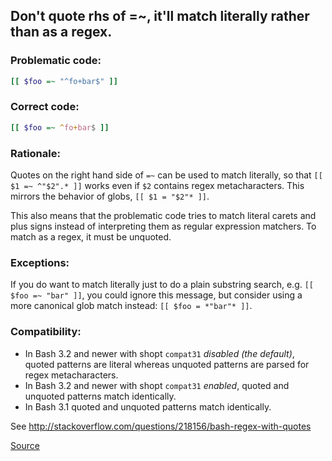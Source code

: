 ## Don't quote rhs of =~, it'll match literally rather than as a regex.

### Problematic code:

```sh
[[ $foo =~ "^fo+bar$" ]]
```

### Correct code:

```sh
[[ $foo =~ ^fo+bar$ ]]
```

### Rationale:

Quotes on the right hand side of `=~` can be used to match literally, so that `[[ $1 =~ ^"$2".* ]]` works even if `$2` contains regex metacharacters. This mirrors the behavior of globs, `[[ $1 = "$2"* ]]`.

This also means that the problematic code tries to match literal carets and plus signs instead of interpreting them as regular expression matchers.  To match as a regex, it must be unquoted.

### Exceptions:

If you do want to match literally just to do a plain substring search, e.g. `[[ $foo =~ "bar" ]]`, you could ignore this message, but consider using a more canonical glob match instead: `[[ $foo = *"bar"* ]]`.

### Compatibility:

* In Bash 3.2 and newer with shopt `compat31` *disabled (the default)*, quoted patterns are literal whereas unquoted patterns are parsed for regex metacharacters.
* In Bash 3.2 and newer with shopt `compat31` *enabled*, quoted and unquoted patterns match identically.
* In Bash 3.1 quoted and unquoted patterns match identically.

See http://stackoverflow.com/questions/218156/bash-regex-with-quotes

[Source](https://github.com/koalaman/shellcheck/wiki/SC2076)

